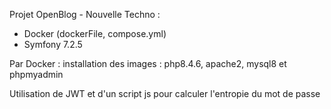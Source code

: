 Projet OpenBlog - Nouvelle Techno :
  - Docker (dockerFile, compose.yml)
  - Symfony 7.2.5

Par Docker : installation des images : php8.4.6, apache2, mysql8 et phpmyadmin

Utilisation de JWT et d'un script js pour calculer l'entropie du mot de passe


